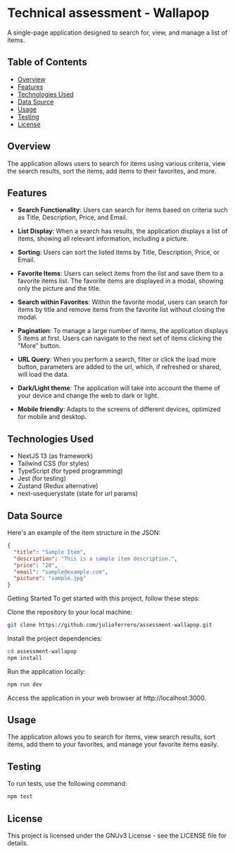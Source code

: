# Technical assessment - Wallapop

A single-page application designed to search for, view, and manage a list of items.

## Table of Contents
- [Overview](#overview)
- [Features](#features)
- [Technologies Used](#technologies-used)
- [Data Source](#data-source)
- [Usage](#usage)
- [Testing](#testing)
- [License](#license)

## Overview

The application allows users to search for items using various criteria, view the search results, sort the items, add items to their favorites, and more.

## Features

- **Search Functionality**: Users can search for items based on criteria such as Title, Description, Price, and Email.

- **List Display**: When a search has results, the application displays a list of items, showing all relevant information, including a picture.

- **Sorting**: Users can sort the listed items by Title, Description, Price, or Email.

- **Favorite Items**: Users can select items from the list and save them to a favorite items list. The favorite items are displayed in a modal, showing only the picture and the title.

- **Search within Favorites**: Within the favorite modal, users can search for items by title and remove items from the favorite list without closing the modal.

- **Pagination**: To manage a large number of items, the application displays 5 items at first. Users can navigate to the next set of items clicking the "More" button.

- **URL Query**: When you perform a search, filter or click the load more button, parameters are added to the url, which, if refreshed or shared, will load the data.

- **Dark/Light theme**: The application will take into account the theme of your device and change the web to dark or light.

- **Mobile friendly**: Adapts to the screens of different devices, optimized for mobile and desktop.

## Technologies Used

- NextJS 13 (as framework)
- Tailwind CSS (for styles)
- TypeScript (for typed programming)
- Jest (for testing)
- Zustand (Redux alternative)
- next-usequerystate (state for url params)

## Data Source

Here's an example of the item structure in the JSON:

```json
{
  "title": "Sample Item",
  "description": "This is a sample item description.",
  "price": "20",
  "email": "sample@example.com",
  "picture": "sample.jpg"
}
```
Getting Started
To get started with this project, follow these steps:

Clone the repository to your local machine:
```bash
git clone https://github.com/julioferrero/assessment-wallapop.git
```

Install the project dependencies:
```bash
cd assessment-wallapop
npm install
```
Run the application locally:
```bash
npm run dev
```
Access the application in your web browser at http://localhost:3000.

## Usage

The application allows you to search for items, view search results, sort items, add them to your favorites, and manage your favorite items easily.

## Testing

To run tests, use the following command:

```bash
npm test
```

## License
This project is licensed under the GNUv3 License - see the LICENSE file for details.
